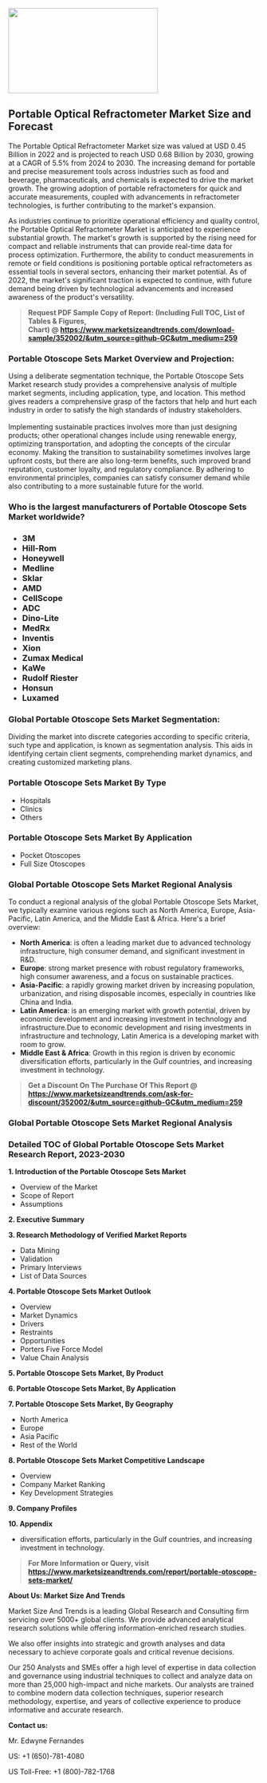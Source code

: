 <p><img class="alignnone size-medium wp-image-20088" src="https://ffe5etoiles.com/wp-content/uploads/2024/12/MST1-300x171.png" alt="" width="300" height="171" /></p><h2>Portable Optical Refractometer Market Size and Forecast</h2><p>The Portable Optical Refractometer Market size was valued at USD 0.45 Billion in 2022 and is projected to reach USD 0.68 Billion by 2030, growing at a CAGR of 5.5% from 2024 to 2030. The increasing demand for portable and precise measurement tools across industries such as food and beverage, pharmaceuticals, and chemicals is expected to drive the market growth. The growing adoption of portable refractometers for quick and accurate measurements, coupled with advancements in refractometer technologies, is further contributing to the market's expansion.</p><p>As industries continue to prioritize operational efficiency and quality control, the Portable Optical Refractometer Market is anticipated to experience substantial growth. The market's growth is supported by the rising need for compact and reliable instruments that can provide real-time data for process optimization. Furthermore, the ability to conduct measurements in remote or field conditions is positioning portable optical refractometers as essential tools in several sectors, enhancing their market potential. As of 2022, the market's significant traction is expected to continue, with future demand being driven by technological advancements and increased awareness of the product's versatility.</p></p><blockquote id="" class=""><strong>Request PDF Sample Copy of Report: (Including Full TOC, List of Tables &amp; Figures, Chart)&nbsp;@&nbsp;<strong><a href="https://www.marketsizeandtrends.com/download-sample/352002/&utm_source=github-GC&utm_medium=259" target="_blank">https://www.marketsizeandtrends.com/download-sample/352002/&utm_source=github-GC&utm_medium=259</a></strong></strong></blockquote><h3 id="" class="">Portable Otoscope Sets Market&nbsp;Overview and Projection:</h3><p id="" class="">Using a deliberate segmentation technique, the Portable Otoscope Sets Market research study provides a comprehensive analysis of multiple market segments, including application, type, and location. This method gives readers a comprehensive grasp of the factors that help and hurt each industry in order to satisfy the high standards of industry stakeholders. <br /> <br />Implementing sustainable practices involves more than just designing products; other operational changes include using renewable energy, optimizing transportation, and adopting the concepts of the circular economy. Making the transition to sustainability sometimes involves large upfront costs, but there are also long-term benefits, such improved brand reputation, customer loyalty, and regulatory compliance. By adhering to environmental principles, companies can satisfy consumer demand while also contributing to a more sustainable future for the world.</p><h3 id="" class="">Who is the largest manufacturers of&nbsp;Portable Otoscope Sets Market worldwide?</h3><h3 class=""><p><ul><li>3M </li><li> Hill-Rom </li><li> Honeywell </li><li> Medline </li><li> Sklar </li><li> AMD </li><li> CellScope </li><li> ADC </li><li> Dino-Lite </li><li> MedRx </li><li> Inventis </li><li> Xion </li><li> Zumax Medical </li><li> KaWe </li><li> Rudolf Riester </li><li> Honsun </li><li> Luxamed</li></ul></p></h3><h3 id="" class="">Global&nbsp;Portable Otoscope Sets Market Segmentation:</h3><p id="" class="">Dividing the market into discrete categories according to specific criteria, such type and application, is known as segmentation analysis. This aids in identifying certain client segments, comprehending market dynamics, and creating customized marketing plans.</p><h3 id="" class="">Portable Otoscope Sets Market&nbsp;By Type</h3><p><p><ul><li>Hospitals</li><li> Clinics</li><li> Others</p></li></ul></p></p><h3 id="" class="">Portable Otoscope Sets Market&nbsp;By Application</h3><p class=""><p><ul><li>Pocket Otoscopes</li><li> Full Size Otoscopes</li></ul></p></p><h3 id="" class="">Global Portable Otoscope Sets Market Regional Analysis</h3><p id="" class="">To conduct a regional analysis of the global Portable Otoscope Sets Market, we typically examine various regions such as North America, Europe, Asia-Pacific, Latin America, and the Middle East &amp; Africa. Here's a brief overview:</p><ul><li><strong>North America</strong>: is often a leading market due to advanced technology infrastructure, high consumer demand, and significant investment in R&amp;D.</li><li><strong>Europe</strong>: strong market presence with robust regulatory frameworks, high consumer awareness, and a focus on sustainable practices.</li><li><strong>Asia-Pacific</strong>: a rapidly growing market driven by increasing population, urbanization, and rising disposable incomes, especially in countries like China and India.</li><li><strong>Latin America</strong>: is an emerging market with growth potential, driven by economic development and increasing investment in technology and infrastructure.Due to economic development and rising investments in infrastructure and technology, Latin America is a developing market with room to grow.</li><li><strong>Middle East &amp; Africa</strong>: Growth in this region is driven by economic diversification efforts, particularly in the Gulf countries, and increasing investment in technology.</li></ul><blockquote id="" class=""><strong>Get a Discount On The Purchase Of This Report @ <strong><a href="https://www.marketsizeandtrends.com/ask-for-discount/352002/&utm_source=github-GC&utm_medium=259" target="_blank">https://www.marketsizeandtrends.com/ask-for-discount/352002/&utm_source=github-GC&utm_medium=259</a></strong></strong></blockquote><h3 id="" class="">Global Portable Otoscope Sets Market Regional Analysis</h3><h3 id="" class="">Detailed TOC of Global Portable Otoscope Sets Market Research Report, 2023-2030</h3><p id="" class=""><strong>1. Introduction of the Portable Otoscope Sets Market</strong></p><ul><li>Overview of the Market</li><li>Scope of Report</li><li>Assumptions</li></ul><p id="" class=""><strong>2. Executive Summary</strong></p><p id="" class=""><strong>3. Research Methodology of Verified Market Reports</strong></p><ul><li>Data Mining</li><li>Validation</li><li>Primary Interviews</li><li>List of Data Sources</li></ul><p id="" class=""><strong>4. Portable Otoscope Sets Market Outlook</strong></p><ul><li>Overview</li><li>Market Dynamics</li><li>Drivers</li><li>Restraints</li><li>Opportunities</li><li>Porters Five Force Model</li><li>Value Chain Analysis</li></ul><p id="" class=""><strong>5. Portable Otoscope Sets Market, By Product</strong></p><p id="" class=""><strong>6. Portable Otoscope Sets Market, By Application</strong></p><p id="" class=""><strong>7. Portable Otoscope Sets Market, By Geography</strong></p><ul><li>North America</li><li>Europe</li><li>Asia Pacific</li><li>Rest of the World</li></ul><p id="" class=""><strong>8. Portable Otoscope Sets Market Competitive Landscape</strong></p><ul><li>Overview</li><li>Company Market Ranking</li><li>Key Development Strategies</li></ul><p id="" class=""><strong>9. Company Profiles</strong></p><p id="" class=""><strong>10. Appendix</strong></p><ul><li>diversification efforts, particularly in the Gulf countries, and increasing investment in technology.</li></ul><blockquote id="" class=""><strong>For More Information or Query, visit <strong><strong><a href="https://www.marketsizeandtrends.com/report/portable-otoscope-sets-market/" target="_blank">https://www.marketsizeandtrends.com/report/portable-otoscope-sets-market/</a></strong></strong></strong></blockquote><p id="" class=""><strong>About Us: Market Size And Trends</strong></p><p id="" class="">Market Size And Trends is a leading Global Research and Consulting firm servicing over 5000+ global clients. We provide advanced analytical research solutions while offering information-enriched research studies.</p><p id="" class="">We also offer insights into strategic and growth analyses and data necessary to achieve corporate goals and critical revenue decisions.</p><p id="" class="">Our 250 Analysts and SMEs offer a high level of expertise in data collection and governance using industrial techniques to collect and analyze data on more than 25,000 high-impact and niche markets. Our analysts are trained to combine modern data collection techniques, superior research methodology, expertise, and years of collective experience to produce informative and accurate research.</p><p id="" class=""><strong>Contact us:</strong></p><p id="" class="">Mr. Edwyne Fernandes</p><p id="" class="">US: +1 (650)-781-4080</p><p id="" class="">US Toll-Free: +1 (800)-782-1768</p>
